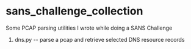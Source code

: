 # sans_challenge_collection
Some PCAP parsing utilities I wrote while doing a SANS Challenge
1.  dns.py -- parse a pcap and retrieve selected DNS resource records
